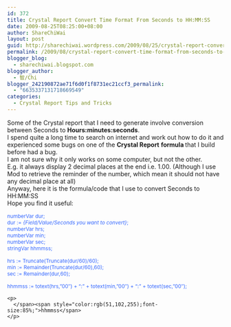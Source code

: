 ```yaml
---
id: 372
title: Crystal Report Convert Time Format From Seconds to HH:MM:SS
date: 2009-08-25T08:25:00+08:00
author: ShareChiWai
layout: post
guid: http://sharechiwai.wordpress.com/2009/08/25/crystal-report-convert-time-format-from-seconds-to-hhmmss
permalink: /2009/08/crystal-report-convert-time-format-from-seconds-to-hhmmss/
blogger_blog:
  - sharechiwai.blogspot.com
blogger_author:
  - 智/Chi
blogger_242190872ae71f6d0f1f8731ec21ccf3_permalink:
  - "6635337131718669549"
categories:
  - Crystal Report Tips and Tricks
---
```

Some of the Crystal report that I need to generate involve conversion between Seconds to <span style="font-weight:bold;">Hours:minutes:seconds</span>.  
I spend quite a long time to search on internet and work out how to do it and experienced some bugs on one of the <span style="font-weight:bold;">Crystal Report</span> <span style="font-weight:bold;">formula </span>that I build before had a bug.  
I am not sure why it only works on some computer, but not the other.  
E.g. it always display 2 decimal places at the end i.e. 1.00. (Although I use Mod to retrieve the reminder of the number, which mean it should not have any decimal place at all)  
Anyway, here it is the formula/code that I use to convert Seconds to HH:MM:SS  
Hope you find it useful:

<span style="color:rgb(51,102,255);font-size:85%;">numberVar dur;</span><span style="font-size:85%;"><br /></span><span style="color:rgb(51,102,255);font-size:85%;">dur := </span><span style="font-style:italic;color:rgb(51,102,255);font-size:85%;">{Field/Value/Seconds you want to convert}</span><span style="color:rgb(51,102,255);font-size:85%;">;</span><span style="font-size:85%;"><br /></span><span style="color:rgb(51,102,255);font-size:85%;">numberVar hrs;</span><span style="font-size:85%;"><br /></span><span style="color:rgb(51,102,255);font-size:85%;">numberVar min;</span><span style="font-size:85%;"><br /></span><span style="color:rgb(51,102,255);font-size:85%;">numberVar sec;</span><span style="font-size:85%;"><br /></span><span style="color:rgb(51,102,255);font-size:85%;">stringVar hhmmss;</span><span style="font-size:85%;"></p> 

<p>
  </span><span style="color:rgb(51,102,255);font-size:85%;">hrs := Truncate(Truncate(dur/60)/60);</span><span style="font-size:85%;"><br /></span><span style="color:rgb(51,102,255);font-size:85%;">min := Remainder(Truncate(dur/60),60);</span><span style="font-size:85%;"><br /></span><span style="color:rgb(51,102,255);font-size:85%;">sec := Remainder(dur,60);</span><span style="font-size:85%;"></p> 
  
  <p>
    </span><span style="color:rgb(51,102,255);font-size:85%;">hhmmss := totext(hrs,&#8221;00&#8243;) + &#8220;:&#8221; + totext(min,&#8221;00&#8243;) + &#8220;:&#8221; + totext(sec,&#8221;00&#8243;);</span><span style="font-size:85%;"></p> 
    
    <p>
      </span><span style="color:rgb(51,102,255);font-size:85%;">hhmmss</span>
    </p>